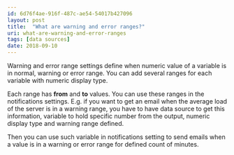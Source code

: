 ```yaml
---
id: 6d76f4ae-916f-487c-ae54-54017b427096
layout: post
title:  "What are warning and error ranges?"
uri: what-are-warning-and-error-ranges
tags: [data sources]
date: 2018-09-10
---
```


Warning and error range settings define when numeric value of a variable is in normal, warning or error range. You can add several ranges for each variable with numeric display type.

<!--more-->

Each range has **from** and **to** values. You can use these ranges in the notifications settings. E.g. if you want to get an email when the average load of the server is in a warning range, you have to have data source to get this information, variable to hold specific number from the output, numeric display type and warning range defined.

Then you can use such variable in <wiki>notifications</wiki> setting to send emails when a value is in a warning or error range for defined count of minutes.